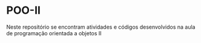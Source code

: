 # POO-II
Neste repositório se encontram atividades e códigos desenvolvidos na aula de programação orientada a objetos II

